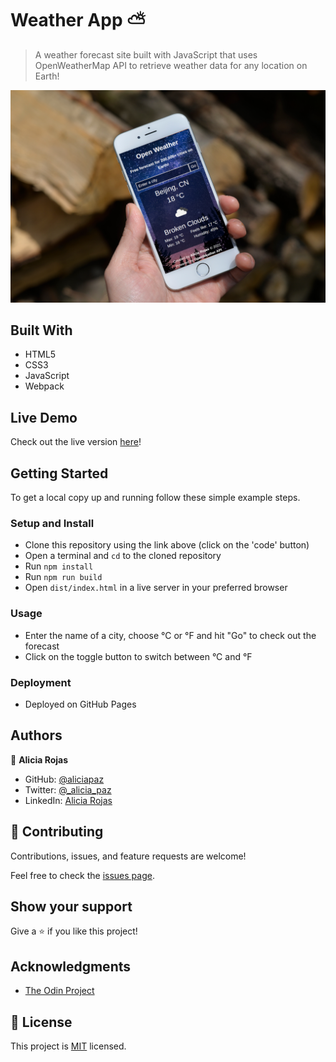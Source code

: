 # Weather App ⛅

> A weather forecast site built with JavaScript that uses OpenWeatherMap API to retrieve weather data for any location on Earth!

![screenshot](./mockup.jpg)


## Built With

- HTML5
- CSS3
- JavaScript
- Webpack 

## Live Demo

Check out the live version [here](https://aliciapaz.github.io/weather-app/)!

## Getting Started

To get a local copy up and running follow these simple example steps.

### Setup and Install

- Clone this repository using the link above (click on the 'code' button)
- Open a terminal and `cd` to the cloned repository
- Run `npm install`
- Run `npm run build`
- Open `dist/index.html` in a live server in your preferred browser 

### Usage

- Enter the name of a city, choose °C or °F and hit "Go" to check out the forecast
- Click on the toggle button to switch between °C and °F

### Deployment

- Deployed on GitHub Pages

## Authors

👤 **Alicia Rojas**

- GitHub: [@aliciapaz](https://github.com/aliciapaz)
- Twitter: [@_alicia_paz](https://twitter.com/_alicia_paz)
- LinkedIn: [Alicia Rojas](https://www.linkedin.com/in/aliciapazrojas/)

## 🤝 Contributing

Contributions, issues, and feature requests are welcome!

Feel free to check the [issues page](https://github.com/aliciapaz/weather-app/issues).

## Show your support

Give a ⭐️ if you like this project!

## Acknowledgments

- [The Odin Project](https://www.theodinproject.com/paths/full-stack-javascript/courses/javascript/lessons/weather-app)

## 📝 License

This project is [MIT](LICENSE) licensed.
